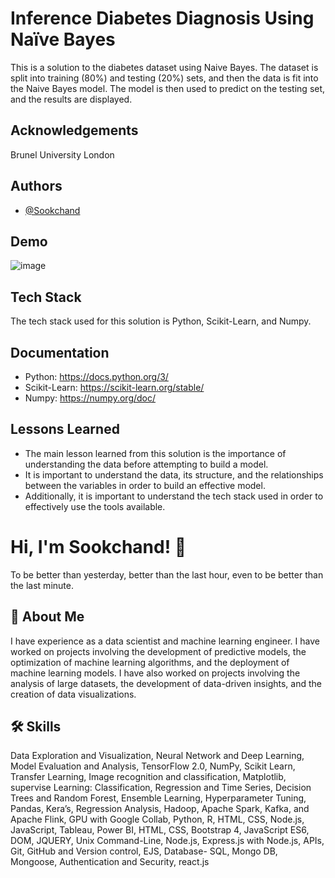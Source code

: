 
# Inference Diabetes Diagnosis Using Naïve Bayes
This is a solution to the diabetes dataset using Naive Bayes. The dataset is split into training (80%) and testing (20%) sets, and then the data is fit into the Naive Bayes model. The model is then used to predict on the testing set, and the results are displayed.
## Acknowledgements
Brunel University London

## Authors

- [@Sookchand](https://github.com/Sookchand)


## Demo
![image](https://user-images.githubusercontent.com/34344439/210086972-2c1ace5f-a6b5-4745-a21b-ac7769df3367.png)



## Tech Stack

The tech stack used for this solution is Python, Scikit-Learn, and Numpy.
## Documentation
- Python: https://docs.python.org/3/
- Scikit-Learn: https://scikit-learn.org/stable/
- Numpy: https://numpy.org/doc/
## Lessons Learned
- The main lesson learned from this solution is the importance of understanding the data before attempting to build a model.
- It is important to understand the data, its structure, and the relationships between the variables in order to build an effective model.
- Additionally, it is important to understand the tech stack used in order to effectively use the tools available.
# Hi, I'm Sookchand! 👋

To be better than yesterday, better than the last hour, even to be better than the last
minute.
## 🚀 About Me
I have experience as a data scientist and machine learning engineer. I have worked on
projects involving the development of predictive models, the optimization of machine
learning algorithms, and the deployment of machine learning models. I have also worked on
projects involving the analysis of large datasets, the development of data-driven insights,
and the creation of data visualizations.
## 🛠 Skills
Data Exploration and Visualization, Neural Network and Deep Learning, Model Evaluation
and Analysis, TensorFlow 2.0, NumPy, Scikit Learn, Transfer Learning, Image recognition and
classification, Matplotlib, supervise Learning: Classification, Regression and Time Series,
Decision Trees and Random Forest, Ensemble Learning, Hyperparameter Tuning, Pandas,
Kera’s, Regression Analysis, Hadoop, Apache Spark, Kafka, and Apache Flink, GPU with
Google Collab, Python, R, HTML, CSS, Node.js, JavaScript, Tableau, Power BI, HTML, CSS,
Bootstrap 4, JavaScript ES6, DOM, JQUERY, Unix Command-Line, Node.js, Express.js with Node.js,
APIs, Git, GitHub and Version control, EJS, Database- SQL, Mongo DB, Mongoose, Authentication and
Security, react.js
